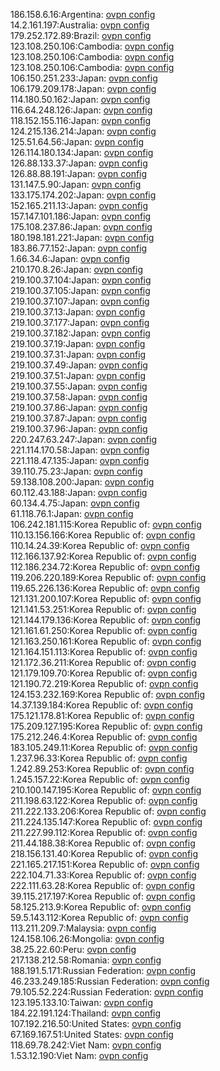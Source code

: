 186.158.6.16:Argentina: [ovpn config](vpn/186_158_6_16.ovpn)  
14.2.161.197:Australia: [ovpn config](vpn/14_2_161_197.ovpn)  
179.252.172.89:Brazil: [ovpn config](vpn/179_252_172_89.ovpn)  
123.108.250.106:Cambodia: [ovpn config](vpn/123_108_250_106.ovpn)  
123.108.250.106:Cambodia: [ovpn config](vpn/123_108_250_106.ovpn)  
123.108.250.106:Cambodia: [ovpn config](vpn/123_108_250_106.ovpn)  
106.150.251.233:Japan: [ovpn config](vpn/106_150_251_233.ovpn)  
106.179.209.178:Japan: [ovpn config](vpn/106_179_209_178.ovpn)  
114.180.50.162:Japan: [ovpn config](vpn/114_180_50_162.ovpn)  
116.64.248.126:Japan: [ovpn config](vpn/116_64_248_126.ovpn)  
118.152.155.116:Japan: [ovpn config](vpn/118_152_155_116.ovpn)  
124.215.136.214:Japan: [ovpn config](vpn/124_215_136_214.ovpn)  
125.51.64.56:Japan: [ovpn config](vpn/125_51_64_56.ovpn)  
126.114.180.134:Japan: [ovpn config](vpn/126_114_180_134.ovpn)  
126.88.133.37:Japan: [ovpn config](vpn/126_88_133_37.ovpn)  
126.88.88.191:Japan: [ovpn config](vpn/126_88_88_191.ovpn)  
131.147.5.90:Japan: [ovpn config](vpn/131_147_5_90.ovpn)  
133.175.174.202:Japan: [ovpn config](vpn/133_175_174_202.ovpn)  
152.165.211.13:Japan: [ovpn config](vpn/152_165_211_13.ovpn)  
157.147.101.186:Japan: [ovpn config](vpn/157_147_101_186.ovpn)  
175.108.237.86:Japan: [ovpn config](vpn/175_108_237_86.ovpn)  
180.198.181.221:Japan: [ovpn config](vpn/180_198_181_221.ovpn)  
183.86.77.152:Japan: [ovpn config](vpn/183_86_77_152.ovpn)  
1.66.34.6:Japan: [ovpn config](vpn/1_66_34_6.ovpn)  
210.170.8.26:Japan: [ovpn config](vpn/210_170_8_26.ovpn)  
219.100.37.104:Japan: [ovpn config](vpn/219_100_37_104.ovpn)  
219.100.37.105:Japan: [ovpn config](vpn/219_100_37_105.ovpn)  
219.100.37.107:Japan: [ovpn config](vpn/219_100_37_107.ovpn)  
219.100.37.13:Japan: [ovpn config](vpn/219_100_37_13.ovpn)  
219.100.37.177:Japan: [ovpn config](vpn/219_100_37_177.ovpn)  
219.100.37.182:Japan: [ovpn config](vpn/219_100_37_182.ovpn)  
219.100.37.19:Japan: [ovpn config](vpn/219_100_37_19.ovpn)  
219.100.37.31:Japan: [ovpn config](vpn/219_100_37_31.ovpn)  
219.100.37.49:Japan: [ovpn config](vpn/219_100_37_49.ovpn)  
219.100.37.51:Japan: [ovpn config](vpn/219_100_37_51.ovpn)  
219.100.37.55:Japan: [ovpn config](vpn/219_100_37_55.ovpn)  
219.100.37.58:Japan: [ovpn config](vpn/219_100_37_58.ovpn)  
219.100.37.86:Japan: [ovpn config](vpn/219_100_37_86.ovpn)  
219.100.37.87:Japan: [ovpn config](vpn/219_100_37_87.ovpn)  
219.100.37.96:Japan: [ovpn config](vpn/219_100_37_96.ovpn)  
220.247.63.247:Japan: [ovpn config](vpn/220_247_63_247.ovpn)  
221.114.170.58:Japan: [ovpn config](vpn/221_114_170_58.ovpn)  
221.118.47.135:Japan: [ovpn config](vpn/221_118_47_135.ovpn)  
39.110.75.23:Japan: [ovpn config](vpn/39_110_75_23.ovpn)  
59.138.108.200:Japan: [ovpn config](vpn/59_138_108_200.ovpn)  
60.112.43.188:Japan: [ovpn config](vpn/60_112_43_188.ovpn)  
60.134.4.75:Japan: [ovpn config](vpn/60_134_4_75.ovpn)  
61.118.76.1:Japan: [ovpn config](vpn/61_118_76_1.ovpn)  
106.242.181.115:Korea Republic of: [ovpn config](vpn/106_242_181_115.ovpn)  
110.13.156.166:Korea Republic of: [ovpn config](vpn/110_13_156_166.ovpn)  
110.14.24.39:Korea Republic of: [ovpn config](vpn/110_14_24_39.ovpn)  
112.166.137.92:Korea Republic of: [ovpn config](vpn/112_166_137_92.ovpn)  
112.186.234.72:Korea Republic of: [ovpn config](vpn/112_186_234_72.ovpn)  
119.206.220.189:Korea Republic of: [ovpn config](vpn/119_206_220_189.ovpn)  
119.65.226.136:Korea Republic of: [ovpn config](vpn/119_65_226_136.ovpn)  
121.131.200.107:Korea Republic of: [ovpn config](vpn/121_131_200_107.ovpn)  
121.141.53.251:Korea Republic of: [ovpn config](vpn/121_141_53_251.ovpn)  
121.144.179.136:Korea Republic of: [ovpn config](vpn/121_144_179_136.ovpn)  
121.161.61.250:Korea Republic of: [ovpn config](vpn/121_161_61_250.ovpn)  
121.163.250.161:Korea Republic of: [ovpn config](vpn/121_163_250_161.ovpn)  
121.164.151.113:Korea Republic of: [ovpn config](vpn/121_164_151_113.ovpn)  
121.172.36.211:Korea Republic of: [ovpn config](vpn/121_172_36_211.ovpn)  
121.179.109.70:Korea Republic of: [ovpn config](vpn/121_179_109_70.ovpn)  
121.190.72.219:Korea Republic of: [ovpn config](vpn/121_190_72_219.ovpn)  
124.153.232.169:Korea Republic of: [ovpn config](vpn/124_153_232_169.ovpn)  
14.37.139.184:Korea Republic of: [ovpn config](vpn/14_37_139_184.ovpn)  
175.121.178.81:Korea Republic of: [ovpn config](vpn/175_121_178_81.ovpn)  
175.209.127.195:Korea Republic of: [ovpn config](vpn/175_209_127_195.ovpn)  
175.212.246.4:Korea Republic of: [ovpn config](vpn/175_212_246_4.ovpn)  
183.105.249.11:Korea Republic of: [ovpn config](vpn/183_105_249_11.ovpn)  
1.237.96.33:Korea Republic of: [ovpn config](vpn/1_237_96_33.ovpn)  
1.242.89.253:Korea Republic of: [ovpn config](vpn/1_242_89_253.ovpn)  
1.245.157.22:Korea Republic of: [ovpn config](vpn/1_245_157_22.ovpn)  
210.100.147.195:Korea Republic of: [ovpn config](vpn/210_100_147_195.ovpn)  
211.198.63.122:Korea Republic of: [ovpn config](vpn/211_198_63_122.ovpn)  
211.222.133.206:Korea Republic of: [ovpn config](vpn/211_222_133_206.ovpn)  
211.224.135.147:Korea Republic of: [ovpn config](vpn/211_224_135_147.ovpn)  
211.227.99.112:Korea Republic of: [ovpn config](vpn/211_227_99_112.ovpn)  
211.44.188.38:Korea Republic of: [ovpn config](vpn/211_44_188_38.ovpn)  
218.156.131.40:Korea Republic of: [ovpn config](vpn/218_156_131_40.ovpn)  
221.165.217.151:Korea Republic of: [ovpn config](vpn/221_165_217_151.ovpn)  
222.104.71.33:Korea Republic of: [ovpn config](vpn/222_104_71_33.ovpn)  
222.111.63.28:Korea Republic of: [ovpn config](vpn/222_111_63_28.ovpn)  
39.115.217.197:Korea Republic of: [ovpn config](vpn/39_115_217_197.ovpn)  
58.125.213.9:Korea Republic of: [ovpn config](vpn/58_125_213_9.ovpn)  
59.5.143.112:Korea Republic of: [ovpn config](vpn/59_5_143_112.ovpn)  
113.211.209.7:Malaysia: [ovpn config](vpn/113_211_209_7.ovpn)  
124.158.106.26:Mongolia: [ovpn config](vpn/124_158_106_26.ovpn)  
38.25.22.60:Peru: [ovpn config](vpn/38_25_22_60.ovpn)  
217.138.212.58:Romania: [ovpn config](vpn/217_138_212_58.ovpn)  
188.191.5.171:Russian Federation: [ovpn config](vpn/188_191_5_171.ovpn)  
46.233.249.185:Russian Federation: [ovpn config](vpn/46_233_249_185.ovpn)  
79.105.52.224:Russian Federation: [ovpn config](vpn/79_105_52_224.ovpn)  
123.195.133.10:Taiwan: [ovpn config](vpn/123_195_133_10.ovpn)  
184.22.191.124:Thailand: [ovpn config](vpn/184_22_191_124.ovpn)  
107.192.216.50:United States: [ovpn config](vpn/107_192_216_50.ovpn)  
67.169.167.51:United States: [ovpn config](vpn/67_169_167_51.ovpn)  
118.69.78.242:Viet Nam: [ovpn config](vpn/118_69_78_242.ovpn)  
1.53.12.190:Viet Nam: [ovpn config](vpn/1_53_12_190.ovpn)  
